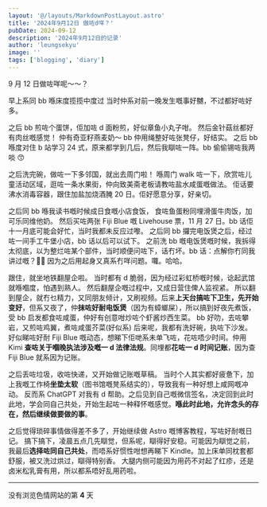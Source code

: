 ```yaml
---
layout: '@/layouts/MarkdownPostLayout.astro'
title: '2024年9月12日 做咗d咩？'
pubDate: 2024-09-12
description: '2024年9月12日的记录'
author: 'leungsekyu'
image: ''
tags: ['blogging', 'diary']
---
```


9 月 12 日做咗咩呢～～？

早上系同 bb 喺床度揽揽中度过
当时仲系对前一晚发生嘅事好嬲，不过都好咗好多。

之后 bb 煎咗个蛋饼，佢加咗 d 面粉煎，好似章鱼小丸子咁。
然后金针菇丝都好有肉丝嘅感觉！
仲有奇亚籽燕麦奶～
bb 仲用绳整好咗张凳仔，好结实。
之后 bb 喺度对住 b 站学习 24 式，原来都学到几后，然后我瞓咗一阵。bb 偷偷锡咗我两啖 😙

之后洗完碗，做咗一下多邻国，就出去周门啦！
喺周门 walk 咗一下，欣赏咗儿童活动区域，逛咗一条水果街，仲向致美斋老板请教咗盐水咸蛋嘅做法。
佢话要沸水消毒容器，跟住加盐加烧酒腌 20 日。佢好愿意分享，好亲切。

之后同 bb 喺我读书嘅时候成日食嘅小店食饭，
食咗鱼蛋粉同埋滑蛋牛肉饭，加可乐同维他奶。
然后买咗两张 Fiji Blue 嘅 Livehouse 票，11 月 27 日。bb 话佢十一月底可能会好忙，当时我都未反应过嚟。
之后同 bb 攞完电饭煲之后，经过咗一间手工牛堡小店，bb 话以后可以试下。
之前洗 bb 嘅电饭煲嘅时候，我拆得太彻底，以为整烂咗某个部件，当时顺便问咗下，话冇坏。bb 话：点解你冇同我讲过嘅？🙈🙈 因为之后用起身又真系冇咩问题。囖。哈哈。

跟住，就坐地铁翻屋企啦。
当时都有 d 脆弱，因为经过彩虹桥嘅时候，谂起武馆就喺嗰度，怕遇到熟人。
然后翻屋企嘅过程中，又成日营住俾人监视紧。
所以翻到屋企，就冇乜精力，又同朋友倾计，又刷视频。后来**上天台搞咗下卫生，先开始变好**，但系又夜了，仲**抹咗好耐电饭煲**（因为有蟑螂屎），所以搞到好夜先煮饭，受 bb 启发都食咗咸蛋，仲好有创意咁炒咗个虾酱炒西生菜。
bb 好叻，去咗攀岩，又煎咗鸡翼，煮咗咸蛋芥菜(好似系)
后来呢，我都有洗好碗，执咗下沙发。好似睇咗好耐 Fiji Blue 嘅动态，想睇下佢哋系未单飞咗，花咗唔少时间。仲用 Kimi **查咗关于嗰晚执法涉及嘅一 d 法律法规**。同埋都**花咗一 d 时间记账**，因为查 Fiji Blue 就系因为记账。

之后丢咗垃圾，收咗快递，又开始做记账嘅草稿。
当时个人其实都好疲惫下，加上我嘅工作椅**坐垫太软**（图书馆嘅凳系结实的），导致我有一种好想上咸网嘅冲动。
反而系 ChatGPT 对我有 d 帮助。之后见到自己嘅微信签名，决定回到此时此地，学会同自己共处，开始生起咗一种释怀嘅感觉。**喺此时此地，允许念头的存在，然后继续做要做的事**。

之后觉得琐碎事情做得差不多了，开始继续做 Astro 嘅博客教程，写咗好耐嘅日记。
搞下搞下，凌晨五点几先瞓觉，但系呢，瞓得好安稳。可能因为瞓觉之前，我最后**选择咗同自己共处**，而唔系好惯性咁想再睇下 Kindle。加上床单同枕套都舒服，被又洗过烘过，瞓得特别香。
大腿内侧可能因为用药不对起了红疹，还是卤米松乳膏有用，所以都系唔好乱用药啦。

<hr/>

没有浏览色情网站的第 **4** 天
